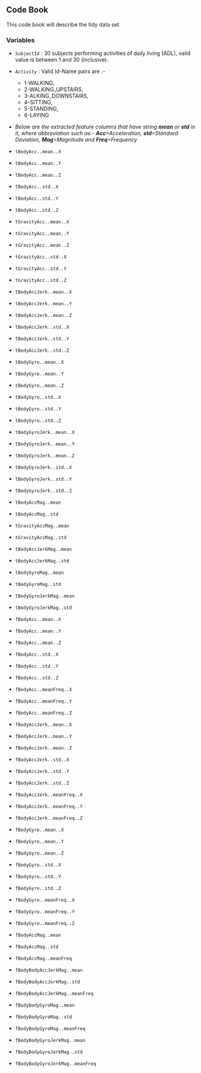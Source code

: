 ## Code Book

This code book will describe the tidy data set.

### Variables


- `SubjectId` : 30 subjects performing activities of daily living (ADL), valid value is between 1 and 30 (inclusive).    
- `Activity` : Valid Id-Name pairs are :- 
	-  1-WALKING, 
	-  2-WALKING_UPSTAIRS, 
	-  3-ALKING_DOWNSTAIRS, 
	-  4-SITTING, 
	-  5-STANDING, 
	-  6-LAYING

- *Below are the extracted feature columns that have string __mean__ or __std__ in it, where abbreviation such as:- __Acc__=Acceleration, __std__=Standard Deviation, __Mag__=Magnitude and __Freq__=Frequency*		
- `tBodyAcc..mean..X` 
- `tBodyAcc..mean..Y`             
- `tBodyAcc..mean..Z`              
- `tBodyAcc..std..X`               
- `tBodyAcc..std..Y`               
- `tBodyAcc..std..Z`              
- `tGravityAcc..mean..X`           
- `tGravityAcc..mean..Y`           
- `tGravityAcc..mean..Z`           
- `tGravityAcc..std..X`           
- `tGravityAcc..std..Y`            
- `tGravityAcc..std..Z`            
- `tBodyAccJerk..mean..X`          
- `tBodyAccJerk..mean..Y`         
- `tBodyAccJerk..mean..Z`          
- `tBodyAccJerk..std..X`           
- `tBodyAccJerk..std..Y`           
- `tBodyAccJerk..std..Z`          
- `tBodyGyro..mean..X`             
- `tBodyGyro..mean..Y`             
- `tBodyGyro..mean..Z`             
- `tBodyGyro..std..X`             
- `tBodyGyro..std..Y`              
- `tBodyGyro..std..Z`              
- `tBodyGyroJerk..mean..X`         
- `tBodyGyroJerk..mean..Y`        
- `tBodyGyroJerk..mean..Z`         
- `tBodyGyroJerk..std..X`          
- `tBodyGyroJerk..std..Y`          
- `tBodyGyroJerk..std..Z`         
- `tBodyAccMag..mean`              
- `tBodyAccMag..std`               
- `tGravityAccMag..mean`           
- `tGravityAccMag..std`           
- `tBodyAccJerkMag..mean`          
- `tBodyAccJerkMag..std`           
- `tBodyGyroMag..mean`             
- `tBodyGyroMag..std`             
- `tBodyGyroJerkMag..mean`         
- `tBodyGyroJerkMag..std`          
- `fBodyAcc..mean..X`              
- `fBodyAcc..mean..Y`             
- `fBodyAcc..mean..Z`              
- `fBodyAcc..std..X`               
- `fBodyAcc..std..Y`               
- `fBodyAcc..std..Z`              
- `fBodyAcc..meanFreq..X`          
- `fBodyAcc..meanFreq..Y`          
- `fBodyAcc..meanFreq..Z`          
- `fBodyAccJerk..mean..X`         
- `fBodyAccJerk..mean..Y`          
- `fBodyAccJerk..mean..Z`          
- `fBodyAccJerk..std..X`           
- `fBodyAccJerk..std..Y`          
- `fBodyAccJerk..std..Z`           
- `fBodyAccJerk..meanFreq..X`      
- `fBodyAccJerk..meanFreq..Y`      
- `fBodyAccJerk..meanFreq..Z`     
- `fBodyGyro..mean..X`             
- `fBodyGyro..mean..Y`             
- `fBodyGyro..mean..Z`             
- `fBodyGyro..std..X`             
- `fBodyGyro..std..Y`              
- `fBodyGyro..std..Z`              
- `fBodyGyro..meanFreq..X`         
- `fBodyGyro..meanFreq..Y`        
- `fBodyGyro..meanFreq..Z`         
- `fBodyAccMag..mean`              
- `fBodyAccMag..std`               
- `fBodyAccMag..meanFreq`         
- `fBodyBodyAccJerkMag..mean`      
- `fBodyBodyAccJerkMag..std`       
- `fBodyBodyAccJerkMag..meanFreq`  
- `fBodyBodyGyroMag..mean`        
- `fBodyBodyGyroMag..std`          
- `fBodyBodyGyroMag..meanFreq`     
- `fBodyBodyGyroJerkMag..mean`     
- `fBodyBodyGyroJerkMag..std`     
- `fBodyBodyGyroJerkMag..meanFreq`

